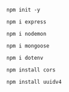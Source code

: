 ```
npm init -y
```

```
npm i express
```

```
npm i nodemon
```

```
npm i mongoose
```

```
npm i dotenv
```

```
npm install cors
```

```
npm install uuidv4
```